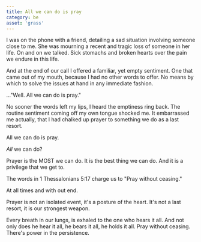 ```yaml
---
title: All we can do is pray
category: be
asset: 'grass'
---
```


I was on the phone with a friend, detailing a sad situation involving someone close to me. She was mourning a recent and tragic loss of someone in her life. On and on we talked. Sick stomachs and broken hearts over the pain we endure in this life.

And at the end of our call I offered a familiar, yet empty sentiment. One that came out of my mouth, because I had no other words to offer. No means by which to solve the issues at hand in any immediate fashion.

..."Well. All we can do is pray."

No sooner the words left my lips, I heard the emptiness ring back. The routine sentiment coming off my own tongue shocked me. It embarrassed me actually, that I had chalked up prayer to something we do as a last resort.

All we can do is pray.

*All* we can do?

Prayer is the MOST we can do. It is the best thing we can do. And it is a privilege that we get to.

The words in 1 Thessalonians 5:17 charge us to "Pray without ceasing."

At all times and with out end.

Prayer is not an isolated event, it's a posture of the heart. It's not a last resort, it is our strongest weapon. 

Every breath in our lungs, is exhaled to the one who hears it all. And not only does he hear it all, he bears it all, he holds it all. 
Pray without ceasing. There's power in the persistence.

